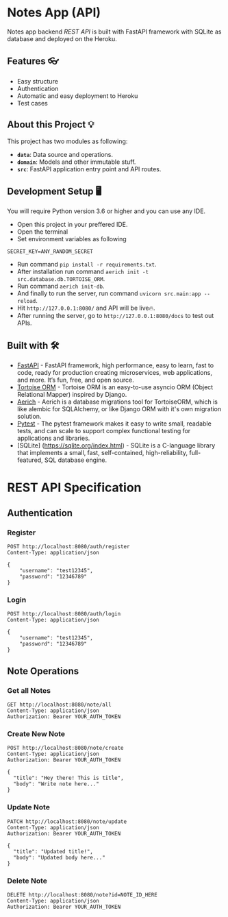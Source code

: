 # Notes App (API)

Notes app backend _REST API_ is built with FastAPI framework with SQLite as database and deployed on the Heroku.


## Features 👓

- Easy structure
- Authentication
- Automatic and easy deployment to Heroku
- Test cases

## About this Project 💡

This project has two modules as following:

- **`data`**: Data source and operations.
- **`domain`**: Models and other immutable stuff.
- **`src`**: FastAPI application entry point and API routes.

## Development Setup 🖥

You will require Python version 3.6 or higher and you can use any IDE.

- Open this project in your preffered IDE.
- Open the terminal
- Set environment variables as following

```
SECRET_KEY=ANY_RANDOM_SECRET
```

- Run command `pip install -r requirements.txt`.
- After installation run command `aerich init -t src.database.db.TORTOISE_ORM`.
- Run command `aerich init-db`.
- And finally to run the server, run command `uvicorn src.main:app --reload`.
- Hit `http://127.0.0.1:8080/` and API will be live🔥.
- After running the server, go to `http://127.0.0.1:8080/docs` to test out APIs.

## Built with 🛠

- [FastAPI](https://fastapi.tiangolo.com/) - FastAPI framework, high performance, easy to learn, fast to code, ready for production creating microservices, web applications, and more. It’s fun, free, and open source.
- [Tortoise ORM](https://tortoise-orm.readthedocs.io/) - Tortoise ORM is an easy-to-use asyncio ORM (Object Relational Mapper) inspired by Django.
- [Aerich](https://github.com/tortoise/aerich) - Aerich is a database migrations tool for TortoiseORM, which is like alembic for SQLAlchemy, or like Django ORM with it's own migration solution.
- [Pytest](https://docs.pytest.org/) - The pytest framework makes it easy to write small, readable tests, and can scale to support complex functional testing for applications and libraries.
- [SQLite] (https://sqlite.org/index.html) - SQLite is a C-language library that implements a small, fast, self-contained, high-reliability, full-featured, SQL database engine.

# REST API Specification

## Authentication

### Register

```http
POST http://localhost:8080/auth/register
Content-Type: application/json

{
    "username": "test12345",
    "password": "12346789"
}

```

### Login

```http
POST http://localhost:8080/auth/login
Content-Type: application/json

{
    "username": "test12345",
    "password": "12346789"
}

```

## Note Operations

### Get all Notes

```http
GET http://localhost:8080/note/all
Content-Type: application/json
Authorization: Bearer YOUR_AUTH_TOKEN
```

### Create New Note

```http
POST http://localhost:8080/note/create
Content-Type: application/json
Authorization: Bearer YOUR_AUTH_TOKEN

{
  "title": "Hey there! This is title",
  "body": "Write note here..."
}
```

### Update Note

```http
PATCH http://localhost:8080/note/update
Content-Type: application/json
Authorization: Bearer YOUR_AUTH_TOKEN

{
  "title": "Updated title!",
  "body": "Updated body here..."
}
```

### Delete Note

```http
DELETE http://localhost:8080/note?id=NOTE_ID_HERE
Content-Type: application/json
Authorization: Bearer YOUR_AUTH_TOKEN
```